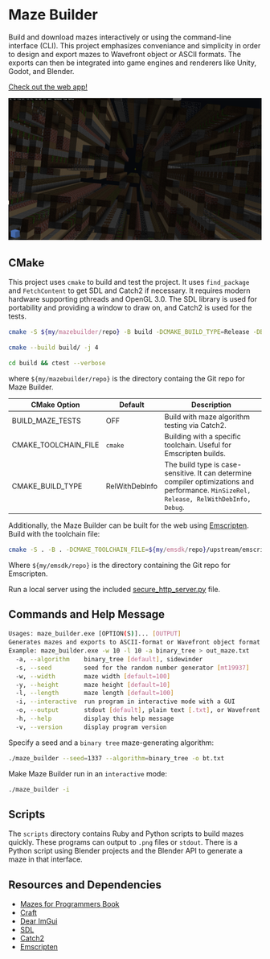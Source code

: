# Maze Builder

Build and download mazes interactively or using the command-line interface (CLI).
This project emphasizes conveniance and simplicity in order to design and export mazes to Wavefront object or ASCII formats.
The exports can then be integrated into game engines and renderers like Unity, Godot, and Blender.

[Check out the web app!](https://jade-semifreddo-f24ef0.netlify.app/)

![Release screenshot 325](textures/maze_builder_releas325.png)

## CMake

This project uses `cmake` to build and test the project. It uses `find_package` and `FetchContent` to get SDL and Catch2 if necessary. It requires modern hardware supporting pthreads and OpenGL 3.0. The SDL library is used for portability and providing a window to draw on, and Catch2 is used for the tests.

```sh
cmake -S ${my/mazebuilder/repo} -B build -DCMAKE_BUILD_TYPE=Release -DBUILD_MAZE_TESTS=1
```
```sh
cmake --build build/ -j 4
```
```sh
cd build && ctest --verbose
```

where `${my/mazebuilder/repo}` is the directory containg the Git repo for Maze Builder.

| CMake Option | Default | Description |
|--------------|---------|-------------
| BUILD_MAZE_TESTS | OFF | Build with maze algorithm testing via Catch2. |
| CMAKE_TOOLCHAIN_FILE | `cmake` | Building with a specific toolchain. Useful for Emscripten builds. |
| CMAKE_BUILD_TYPE | RelWithDebInfo | The build type is case-sensitive. It can determine compiler optimizations and performance. `MinSizeRel, Release, RelWithDebInfo, Debug`. |


Additionally, the Maze Builder can be built for the web using [Emscripten](https://emscripten.org/). Build with the toolchain file:

```sh
cmake -S . -B . -DCMAKE_TOOLCHAIN_FILE=${my/emsdk/repo}/upstream/emscripten/cmake/Modules/Platform/Emscripten.cmake 
```

Where `${my/emsdk/repo}` is the directory containing the Git repo for Emscripten.

Run a local server using the included [secure_http_server.py](secure_http_server.py) file.

## Commands and Help Message

```sh
Usages: maze_builder.exe [OPTION(S)]... [OUTPUT]
Generates mazes and exports to ASCII-format or Wavefront object format
Example: maze_builder.exe -w 10 -l 10 -a binary_tree > out_maze.txt
  -a, --algorithm    binary_tree [default], sidewinder
  -s, --seed         seed for the random number generator [mt19937]
  -w, --width        maze width [default=100]
  -y, --height       maze height [default=10]
  -l, --length       maze length [default=100]
  -i, --interactive  run program in interactive mode with a GUI
  -o, --output       stdout [default], plain text [.txt], or Wavefront object format [.obj]
  -h, --help         display this help message
  -v, --version      display program version
```

Specify a seed and a `binary tree` maze-generating algorithm:
```sh
./maze_builder --seed=1337 --algorithm=binary_tree -o bt.txt
```

Make Maze Builder run in an `interactive` mode:
```sh
./maze_builder -i
```

## Scripts

The `scripts` directory contains Ruby and Python scripts to build mazes quickly.
These programs can output to `.png` files or `stdout`. There is a Python script using Blender projects and the Blender API to generate a maze in that interface.

## Resources and Dependencies
 - [Mazes for Programmers Book](https://www.jamisbuck.org/mazes/)
 - [Craft](https://github.com/fogleman/Craft)
 - [Dear ImGui](https://github.com/ocornut/imgui)
 - [SDL](https://github.com/libsdl-org/SDL)
 - [Catch2](https://github.com/catchorg/Catch2)
 - [Emscripten](https://emscripten.org/)
